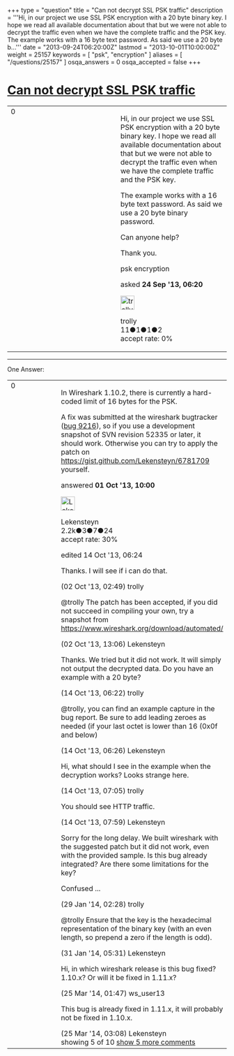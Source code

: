 +++
type = "question"
title = "Can not decrypt SSL PSK traffic"
description = '''Hi, in our project we use SSL PSK encryption with a 20 byte binary key. I hope we read all available documentation about that but we were not able to decrypt the traffic even when we have the complete traffic and the PSK key. The example works with a 16 byte text password. As said we use a 20 byte b...'''
date = "2013-09-24T06:20:00Z"
lastmod = "2013-10-01T10:00:00Z"
weight = 25157
keywords = [ "psk", "encryption" ]
aliases = [ "/questions/25157" ]
osqa_answers = 0
osqa_accepted = false
+++

<div class="headNormal">

# [Can not decrypt SSL PSK traffic](/questions/25157/can-not-decrypt-ssl-psk-traffic)

</div>

<div id="main-body">

<div id="askform">

<table id="question-table" style="width:100%;"><colgroup><col style="width: 50%" /><col style="width: 50%" /></colgroup><tbody><tr class="odd"><td style="width: 30px; vertical-align: top"><div class="vote-buttons"><div id="post-25157-score" class="post-score" title="current number of votes">0</div><div id="favorite-count" class="favorite-count"></div></div></td><td><div id="item-right"><div class="question-body"><p>Hi, in our project we use SSL PSK encryption with a 20 byte binary key. I hope we read all available documentation about that but we were not able to decrypt the traffic even when we have the complete traffic and the PSK key.</p><p>The example works with a 16 byte text password. As said we use a 20 byte binary password.</p><p>Can anyone help?</p><p>Thank you.</p></div><div id="question-tags" class="tags-container tags">psk encryption</div><div id="question-controls" class="post-controls"></div><div class="post-update-info-container"><div class="post-update-info post-update-info-user"><p>asked <strong>24 Sep '13, 06:20</strong></p><img src="https://secure.gravatar.com/avatar/ea862b40e68a22cee6a65ea2f9a1c289?s=32&amp;d=identicon&amp;r=g" class="gravatar" width="32" height="32" alt="trolly&#39;s gravatar image" /><p>trolly<br />
<span class="score" title="11 reputation points">11</span><span title="1 badges"><span class="badge1">●</span><span class="badgecount">1</span></span><span title="1 badges"><span class="silver">●</span><span class="badgecount">1</span></span><span title="2 badges"><span class="bronze">●</span><span class="badgecount">2</span></span><br />
<span class="accept_rate" title="Rate of the user&#39;s accepted answers">accept rate:</span> <span title="trolly has no accepted answers">0%</span></p></div></div><div id="comments-container-25157" class="comments-container"></div><div id="comment-tools-25157" class="comment-tools"></div><div class="clear"></div><div id="comment-25157-form-container" class="comment-form-container"></div><div class="clear"></div></div></td></tr></tbody></table>

------------------------------------------------------------------------

<div class="tabBar">

<span id="sort-top"></span>

<div class="headQuestions">

One Answer:

</div>

</div>

<span id="25479"></span>

<div id="answer-container-25479" class="answer">

<table style="width:100%;"><colgroup><col style="width: 50%" /><col style="width: 50%" /></colgroup><tbody><tr class="odd"><td style="width: 30px; vertical-align: top"><div class="vote-buttons"><div id="post-25479-score" class="post-score" title="current number of votes">0</div></div></td><td><div class="item-right"><div class="answer-body"><p>In Wireshark 1.10.2, there is currently a hard-coded limit of 16 bytes for the PSK.</p><p>A fix was submitted at the wireshark bugtracker (<a href="https://bugs.wireshark.org/bugzilla/show_bug.cgi?id=9216">bug 9216</a>), so if you use a development snapshot of SVN revision 52335 or later, it should work. Otherwise you can try to apply the patch on <a href="https://gist.github.com/Lekensteyn/6781709">https://gist.github.com/Lekensteyn/6781709</a> yourself.</p></div><div class="answer-controls post-controls"></div><div class="post-update-info-container"><div class="post-update-info post-update-info-user"><p>answered <strong>01 Oct '13, 10:00</strong></p><img src="https://secure.gravatar.com/avatar/285b1f0f4caadc088a38c40aea22feba?s=32&amp;d=identicon&amp;r=g" class="gravatar" width="32" height="32" alt="Lekensteyn&#39;s gravatar image" /><p>Lekensteyn<br />
<span class="score" title="2213 reputation points"><span>2.2k</span></span><span title="3 badges"><span class="badge1">●</span><span class="badgecount">3</span></span><span title="7 badges"><span class="silver">●</span><span class="badgecount">7</span></span><span title="24 badges"><span class="bronze">●</span><span class="badgecount">24</span></span><br />
<span class="accept_rate" title="Rate of the user&#39;s accepted answers">accept rate:</span> <span title="Lekensteyn has 32 accepted answers">30%</span></p></div><div class="post-update-info post-update-info-edited"><p>edited 14 Oct '13, 06:24</p></div></div><div id="comments-container-25479" class="comments-container"><span id="25499"></span><div id="comment-25499" class="comment"><div id="post-25499-score" class="comment-score"></div><div class="comment-text"><p>Thanks. I will see if i can do that.</p></div><div id="comment-25499-info" class="comment-info"><span class="comment-age">(02 Oct '13, 02:49)</span> trolly</div></div><span id="25553"></span><div id="comment-25553" class="comment"><div id="post-25553-score" class="comment-score"></div><div class="comment-text"><p>@trolly The patch has been accepted, if you did not succeed in compiling your own, try a snapshot from <a href="https://www.wireshark.org/download/automated/">https://www.wireshark.org/download/automated/</a></p></div><div id="comment-25553-info" class="comment-info"><span class="comment-age">(02 Oct '13, 13:06)</span> Lekensteyn</div></div><span id="25961"></span><div id="comment-25961" class="comment"><div id="post-25961-score" class="comment-score"></div><div class="comment-text"><p>Thanks. We tried but it did not work. It will simply not output the decrypted data. Do you have an example with a 20 byte?</p></div><div id="comment-25961-info" class="comment-info"><span class="comment-age">(14 Oct '13, 06:22)</span> trolly</div></div><span id="25962"></span><div id="comment-25962" class="comment"><div id="post-25962-score" class="comment-score"></div><div class="comment-text"><p>@trolly, you can find an example capture in the bug report. Be sure to add leading zeroes as needed (if your last octet is lower than 16 (0x0f and below)</p></div><div id="comment-25962-info" class="comment-info"><span class="comment-age">(14 Oct '13, 06:26)</span> Lekensteyn</div></div><span id="25965"></span><div id="comment-25965" class="comment"><div id="post-25965-score" class="comment-score"></div><div class="comment-text"><p>Hi, what should I see in the example when the decryption works? Looks strange here.</p></div><div id="comment-25965-info" class="comment-info"><span class="comment-age">(14 Oct '13, 07:05)</span> trolly</div></div><span id="25967"></span><div id="comment-25967" class="comment not_top_scorer"><div id="post-25967-score" class="comment-score"></div><div class="comment-text"><p>You should see HTTP traffic.</p></div><div id="comment-25967-info" class="comment-info"><span class="comment-age">(14 Oct '13, 07:59)</span> Lekensteyn</div></div><span id="29266"></span><div id="comment-29266" class="comment not_top_scorer"><div id="post-29266-score" class="comment-score"></div><div class="comment-text"><p>Sorry for the long delay. We built wireshark with the suggested patch but it did not work, even with the provided sample. Is this bug already integrated? Are there some limitations for the key?</p><p>Confused ...</p></div><div id="comment-29266-info" class="comment-info"><span class="comment-age">(29 Jan '14, 02:28)</span> trolly</div></div><span id="29346"></span><div id="comment-29346" class="comment not_top_scorer"><div id="post-29346-score" class="comment-score"></div><div class="comment-text"><p>@trolly Ensure that the key is the hexadecimal representation of the binary key (with an even length, so prepend a zero if the length is odd).</p></div><div id="comment-29346-info" class="comment-info"><span class="comment-age">(31 Jan '14, 05:31)</span> Lekensteyn</div></div><span id="31142"></span><div id="comment-31142" class="comment not_top_scorer"><div id="post-31142-score" class="comment-score"></div><div class="comment-text"><p>Hi, in which wireshark release is this bug fixed? 1.10.x? Or will it be fixed in 1.11.x?</p></div><div id="comment-31142-info" class="comment-info"><span class="comment-age">(25 Mar '14, 01:47)</span> ws_user13</div></div><span id="31145"></span><div id="comment-31145" class="comment not_top_scorer"><div id="post-31145-score" class="comment-score"></div><div class="comment-text"><p>This bug is already fixed in 1.11.x, it will probably not be fixed in 1.10.x.</p></div><div id="comment-31145-info" class="comment-info"><span class="comment-age">(25 Mar '14, 03:08)</span> Lekensteyn</div></div></div><div id="comment-tools-25479" class="comment-tools"><span class="comments-showing"> showing 5 of 10 </span> <a href="#" class="show-all-comments-link">show 5 more comments</a></div><div class="clear"></div><div id="comment-25479-form-container" class="comment-form-container"></div><div class="clear"></div></div></td></tr></tbody></table>

</div>

<div class="paginator-container-left">

</div>

</div>

</div>

